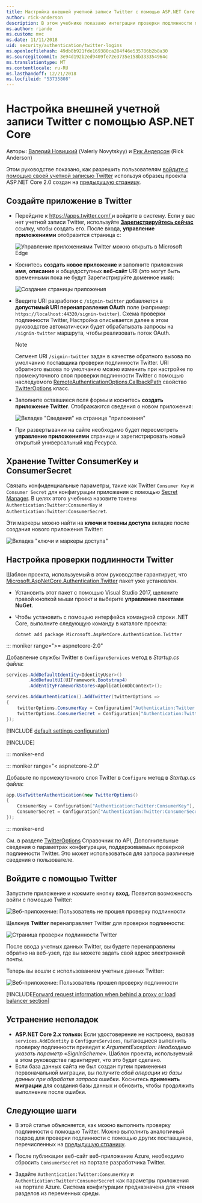 ```yaml
---
title: Настройка внешней учетной записи Twitter с помощью ASP.NET Core
author: rick-anderson
description: В этом учебнике показано интеграции проверки подлинности пользователя учетной записи Twitter в существующее приложение ASP.NET Core.
ms.author: riande
ms.custom: mvc
ms.date: 11/11/2018
uid: security/authentication/twitter-logins
ms.openlocfilehash: 49db8b921fde169380ca284f46e535786b2b8a30
ms.sourcegitcommit: 3e94d192b2ed9409fe72e3735e158b333354964c
ms.translationtype: MT
ms.contentlocale: ru-RU
ms.lasthandoff: 12/21/2018
ms.locfileid: "53735808"
---
```

# <a name="twitter-external-login-setup-with-aspnet-core"></a>Настройка внешней учетной записи Twitter с помощью ASP.NET Core

Авторы: [Валерий Новицкий](https://github.com/01binary) (Valeriy Novytskyy) и [Рик Андерсон](https://twitter.com/RickAndMSFT) (Rick Anderson)

Этом руководстве показано, как разрешить пользователям [войдите с помощью своей учетной записью Twitter](https://dev.twitter.com/web/sign-in/desktop-browser) используя образец проекта ASP.NET Core 2.0 создан на [предыдущую страницу](xref:security/authentication/social/index).

## <a name="create-the-app-in-twitter"></a>Создайте приложение в Twitter

* Перейдите к [ https://apps.twitter.com/ ](https://apps.twitter.com/) и войдите в систему. Если у вас нет учетной записи Twitter, используйте **[Зарегистрируйтесь сейчас](https://twitter.com/signup)** ссылку, чтобы создать его. После входа, **управление приложениями** отобразится страница с:

  ![Управление приложениями Twitter можно открыть в Microsoft Edge](index/_static/TwitterAppManage.png)

* Коснитесь **создать новое приложение** и заполните приложения **имя**, **описание** и общедоступных **веб-сайт** URI (это могут быть временными пока не будут Зарегистрируйте доменное имя):

  ![Создание страницы приложения](index/_static/TwitterCreate.png)

* Введите URI разработки с `/signin-twitter` добавляется в **допустимый URI перенаправления OAuth** поле (например: `https://localhost:44320/signin-twitter`). Схема проверки подлинности Twitter, Настройка описывается далее в этом руководстве автоматически будет обрабатывать запросы на `/signin-twitter` маршрута, чтобы реализовать поток OAuth.

  > [!NOTE]
  > Сегмент URI `/signin-twitter` задан в качестве обратного вызова по умолчанию поставщика проверки подлинности Twitter. URI обратного вызова по умолчанию можно изменить при настройке по промежуточного слоя проверки подлинности Twitter с помощью наследуемого [RemoteAuthenticationOptions.CallbackPath](/dotnet/api/microsoft.aspnetcore.authentication.remoteauthenticationoptions.callbackpath) свойство [TwitterOptions](/dotnet/api/microsoft.aspnetcore.authentication.twitter.twitteroptions) класс.

* Заполните оставшиеся поля формы и коснитесь **создать приложение Twitter**. Отображаются сведения о новом приложения:

  ![Вкладке "Сведения" на странице "приложения"](index/_static/TwitterAppDetails.png)

* При развертывании на сайте необходимо будет пересмотреть **управление приложениями** странице и зарегистрировать новый открытый универсальный код Ресурса.

## <a name="storing-twitter-consumerkey-and-consumersecret"></a>Хранение Twitter ConsumerKey и ConsumerSecret

Связать конфиденциальные параметры, такие как Twitter `Consumer Key` и `Consumer Secret` для конфигурации приложения с помощью [Secret Manager](xref:security/app-secrets). В целях этого учебника назовите токены `Authentication:Twitter:ConsumerKey` и `Authentication:Twitter:ConsumerSecret`.

Эти маркеры можно найти на **ключи и токены доступа** вкладке после создания нового приложения Twitter:

![Вкладка "ключи и маркеры доступа"](index/_static/TwitterKeys.png)

## <a name="configure-twitter-authentication"></a>Настройка проверки подлинности Twitter

Шаблон проекта, используемый в этом руководстве гарантирует, что [Microsoft.AspNetCore.Authentication.Twitter](https://www.nuget.org/packages/Microsoft.AspNetCore.Authentication.Twitter) пакет уже установлен.

* Установить этот пакет с помощью Visual Studio 2017, щелкните правой кнопкой мыши проект и выберите **управление пакетами NuGet**.
* Чтобы установить с помощью интерфейса командной строки .NET Core, выполните следующую команду в каталоге проекта:

  `dotnet add package Microsoft.AspNetCore.Authentication.Twitter`

::: moniker range=">= aspnetcore-2.0"

Добавление службы Twitter в `ConfigureServices` метод в *Startup.cs* файла:

```csharp
services.AddDefaultIdentity<IdentityUser>()
        .AddDefaultUI(UIFramework.Bootstrap4)
        .AddEntityFrameworkStores<ApplicationDbContext>();

services.AddAuthentication().AddTwitter(twitterOptions =>
{
    twitterOptions.ConsumerKey = Configuration["Authentication:Twitter:ConsumerKey"];
    twitterOptions.ConsumerSecret = Configuration["Authentication:Twitter:ConsumerSecret"];
});
```

[!INCLUDE [default settings configuration](includes/default-settings.md)]

[!INCLUDE[](includes/chain-auth-providers.md)]

::: moniker-end

::: moniker range="< aspnetcore-2.0"

Добавьте по промежуточного слоя Twitter в `Configure` метод в *Startup.cs* файла:

```csharp
app.UseTwitterAuthentication(new TwitterOptions()
{
    ConsumerKey = Configuration["Authentication:Twitter:ConsumerKey"],
    ConsumerSecret = Configuration["Authentication:Twitter:ConsumerSecret"]
});
```

::: moniker-end

См. в разделе [TwitterOptions](/dotnet/api/microsoft.aspnetcore.builder.twitteroptions) Справочник по API, Дополнительные сведения о параметрах конфигурации, поддерживаемых проверкой подлинности Twitter. Это может использоваться для запроса различные сведения о пользователе.

## <a name="sign-in-with-twitter"></a>Войдите с помощью Twitter

Запустите приложение и нажмите кнопку **вход**. Появится возможность войти с помощью Twitter:

![Веб-приложение: Пользователь не прошел проверку подлинности](index/_static/DoneTwitter.png)

Щелкнув **Twitter** перенаправляет Twitter для проверки подлинности:

![Страница проверки подлинности Twitter](index/_static/TwitterLogin.png)

После ввода учетных данных Twitter, вы будете перенаправлены обратно на веб-узел, где вы можете задать свой адрес электронной почты.

Теперь вы вошли с использованием учетных данных Twitter:

![Веб-приложение: Пользователь прошел проверку подлинности](index/_static/Done.png)

[!INCLUDE[Forward request information when behind a proxy or load balancer section](includes/forwarded-headers-middleware.md)]

## <a name="troubleshooting"></a>Устранение неполадок

* **ASP.NET Core 2.x только:** Если удостоверение не настроена, вызвав `services.AddIdentity` в `ConfigureServices`, пытающиеся выполнить проверку подлинности приведет к *ArgumentException: Необходимо указать параметр «SignInScheme»*. Шаблон проекта, используемый в этом руководстве гарантирует, что это будет сделано.
* Если база данных сайта не был создан путем применения первоначальной миграции, вы получите *сбой операции из базы данных при обработке запроса* ошибки. Коснитесь **применить миграции** для создания базы данных и обновить, чтобы продолжить выполнение после ошибки.

## <a name="next-steps"></a>Следующие шаги

* В этой статье объясняется, как можно выполнить проверку подлинности с помощью Twitter. Можно выполнить аналогичный подход для проверки подлинности с помощью других поставщиков, перечисленных на [предыдущую страницу](xref:security/authentication/social/index).

* После публикации веб-сайт веб-приложение Azure, необходимо сбросить `ConsumerSecret` на портале разработчика Twitter.

* Задайте `Authentication:Twitter:ConsumerKey` и `Authentication:Twitter:ConsumerSecret` как параметры приложения на портале Azure. Система конфигурации предназначена для чтения разделов из переменных среды.
